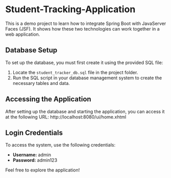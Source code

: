 # Student-Tracking-Application
This is a demo project to learn how to integrate Spring Boot with JavaServer Faces (JSF). It shows how these two technologies can work together in a web application.

## Database Setup

To set up the database, you must first create it using the provided SQL file:

1. Locate the `student_tracker_db.sql` file in the project folder.
2. Run the SQL script in your database management system to create the necessary tables and data.

## Accessing the Application

After setting up the database and starting the application, you can access it at the following URL:
http://localhost:8080/ui/home.xhtml

## Login Credentials

To access the system, use the following credentials:

- **Username:** admin
- **Password:** admin123

Feel free to explore the application!

